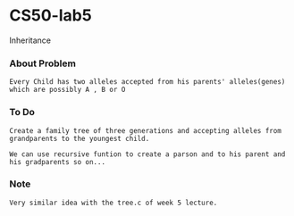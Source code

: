 # CS50-lab5
Inheritance

### About Problem
    Every Child has two alleles accepted from his parents' alleles(genes) which are possibly A , B or O
    
### To Do
    Create a family tree of three generations and accepting alleles from grandparents to the youngest child.
    
    We can use recursive funtion to create a parson and to his parent and his gradparents so on...
    
### Note
    Very similar idea with the tree.c of week 5 lecture.
    
